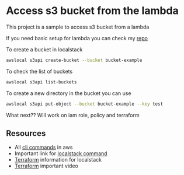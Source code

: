 # Access s3 bucket from the lambda
This project is a sample to access s3 bucket from a lambda

If you need basic setup for lambda you can check my [repo](https://github.com/alamgirkabir/lambda)

To create a bucket in localstack

```bash
awslocal s3api create-bucket --bucket bucket-example
```

To check the list of buckets
```bash
awslocal s3api list-buckets
```

To create a new directory in the bucket you can use
```bash
awslocal s3api put-object --bucket bucket-example --key test
```

What next??
Will work on iam role, policy and terraform

## Resources
* All [cli commands](https://docs.aws.amazon.com/cli/latest/) in aws
* Important link for [localstack command](https://lobster1234.github.io/2017/04/05/working-with-localstack-command-line/)
* [Terraform](https://rahullokurte.com/serverless-event-scheduling-with-aws-eventbridge-and-lambda-using-terraform-and-localstack#heading-terraform-configuration) information for localstack
* [Terraform](https://www.youtube.com/watch?v=KgD3D02NDyQ) important video